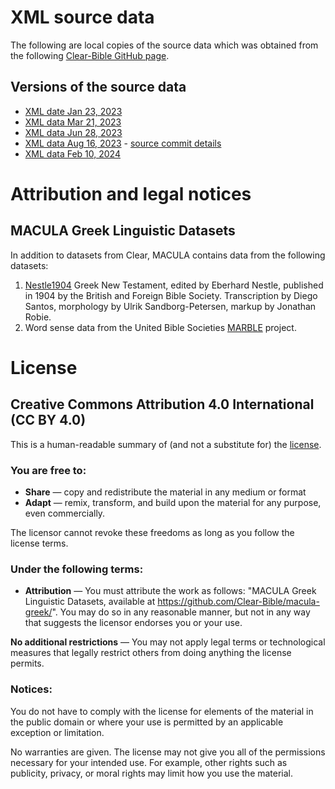 # XML source data

The following are local copies of the source data which was obtained from the following [Clear-Bible GitHub page](https://github.com/Clear-Bible/macula-greek/tree/main/Nestle1904/lowfat).

## Versions of the source data
* [XML date Jan 23, 2023](20230123/README.md)
* [XML data Mar 21, 2023](20230321/README.md)
* [XML data Jun 28, 2023](20230628/README.md)
* [XML data Aug 16, 2023](20230816/README.md) - [source commit details](https://github.com/Clear-Bible/macula-greek/commit/0e0c2fbcd63d25270fe6ada8b662f8c06f291879)
* [XML data Feb 10, 2024](20240210/README.md) 

# Attribution and legal notices

## MACULA Greek Linguistic Datasets

In addition to datasets from Clear, MACULA contains data from the following datasets:

1. [Nestle1904](https://github.com/biblicalhumanities/Nestle1904) Greek New Testament, edited by Eberhard Nestle, published in 1904 by the British and Foreign Bible Society. Transcription by Diego Santos, morphology by Ulrik Sandborg-Petersen, markup by Jonathan Robie.
2. Word sense data from the United Bible Societies [MARBLE](https://semanticdictionary.org/) project.

# License

## Creative Commons Attribution 4.0 International (CC BY 4.0)

This is a human-readable summary of (and not a substitute for) the [license](http://creativecommons.org/licenses/by/4.0/).

### You are free to:

 * **Share** — copy and redistribute the material in any medium or format
 * **Adapt** — remix, transform, and build upon the material
for any purpose, even commercially.

The licensor cannot revoke these freedoms as long as you follow the license terms.

### Under the following terms:

* **Attribution** — You must attribute the work as follows: "MACULA Greek Linguistic Datasets, available at https://github.com/Clear-Bible/macula-greek/". You may do so in any reasonable manner, but not in any way that suggests the licensor endorses you or your use.

**No additional restrictions** — You may not apply legal terms or technological measures that legally restrict others from doing anything the license permits.

### Notices:

You do not have to comply with the license for elements of the material in the public domain or where your use is permitted by an applicable exception or limitation.

No warranties are given. The license may not give you all of the permissions necessary for your intended use. For example, other rights such as publicity, privacy, or moral rights may limit how you use the material.
